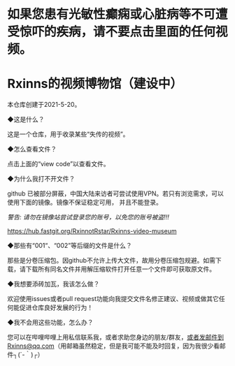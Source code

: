 # 如果您患有光敏性癫痫或心脏病等不可遭受惊吓的疾病，请不要点击里面的任何视频。

# Rxinns的视频博物馆（建设中）
本仓库创建于2021-5-20。

◆这是什么？

这是一个仓库，用于收录某些“失传的视频”。



◆怎么查看文件？

点击上面的“view code”以查看文件。



◆为什么我打不开文件？

github 已被部分屏蔽，中国大陆来访者可尝试使用VPN。若只有浏览需求，可以使用下面的镜像。镜像不保证稳定可用， 并且不能登录。

*警告: 请勿在镜像站尝试登录您的账号，以免您的账号被盗!!!*

https://hub.fastgit.org/RxinnotRstar/Rxinns-video-museum



◆那些有“001“、“002”等后缀的文件是什么？

那些是分卷压缩包。因github不允许上传大文件，故用分卷压缩包规避。如需下载，请下载所有同名文件并用解压缩软件打开任意一个文件即可获取原文件。



◆我想要添砖加瓦，我该怎么做？

欢迎使用issues或者pull request功能向我提交文件名修正建议、视频或做其它任何能促进仓库良好发展的行为！



◆我不会用这些功能，怎么办？

您可以在哔哩哔哩上用私信联系我，或者求助您身边的朋友/群友，或者发邮件到Rxinns@qq.com（用邮箱虽然稳定，但是我可能不能及时回复，因为我很少看邮件┐(´-｀)┌）
